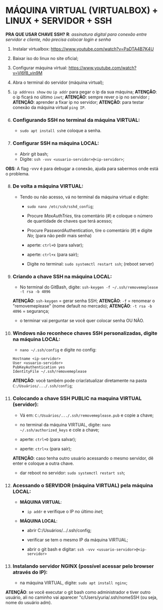 # MÁQUINA VIRTUAL (VIRTUALBOX) + LINUX + SERVIDOR + SSH

**PRA QUE USAR CHAVE SSH?**
**R**: *assinatura digital para conexão entre servidor e cliente, não precisa colocar login e senha*

1. Instalar virtualbox: https://www.youtube.com/watch?v=PaDTA4B7K4U
2. Baixar iso do linux no site oficial;
3. Configurar máquina virtual: https://www.youtube.com/watch?v=Vl6f8_vin9M

4. Abra o terminal do servidor (máquina virtual);
5. `ip address show` ou `ip addr` para pegar o ip da sua máquina;
   **ATENÇÃO**: o ip ficará no último `inet`;
   **ATENÇÃO**: sempre rever o ip no servidor ;
   **ATENÇÃO**: aprender a fixar ip no servidor;
   **ATENÇÃO**: para testar conexão da máquina virtual `ping IP`.

6. ### Configurando SSH no terminal da máquina VIRTUAL:
   - `sudo apt install ssh`e coloque a senha.

7. ### Configurar SSH na máquina LOCAL:
   - Abrir git bash;
   - Digite: `ssh -vvv <usuario-servidor>@<ip-servidor>`;

**OBS**: A flag -vvv é para debugar a conexão, ajuda para sabermos onde está o problema.

8. ### De volta a máquina VIRTUAL:
   - Tendo ou não acesso, vá no terminal da máquina virtual e digite:
     - `sudo nano /etc/ssh/sshd_config`;

     - Procure _MaxAuthTries_, tira comentário (#) e coloque o número de quantidade de chaves que terá acesso;
     - Procure PasswordAuthentication, tire o comentário (#) e digite _No_; (para não pedir mais senha)

     - aperte: `ctrl+O` (para salvar);
     - aperte: `ctrl+x` (para sair);

     - Digite no terminal: `sudo systemctl restart ssh`; (reboot server)

9. ### Criando a chave SSH na máquina LOCAL:
   - No terminal do GitBash, digite:
     `ssh-keygen -f ~/.ssh/removemeplease -t rsa -b 4096`

   **ATENÇÃO**: `ssh-keygen` = gerar senha SSH;
   **ATENÇÃO**: `-f` = renomear o "removemeplease" (nome default no mercado);
   **ATENÇÃO**: `-t rsa -b 4096` = segurança;

   - o terminar vai perguntar se você quer colocar senha OU NÃO.

10. ### Windows não reconhece chaves SSH personalizadas, digite na máquina LOCAL:
    - `nano ~/.ssh/config` e digite no config:

    ```
    Hostname <ip-servidor>
    User <usuario-servidor>
    PubKeyAuthentication yes
    IdentityFile ~/.ssh/removemeplease
    ```

    **ATENÇÃO**: você também pode criar/atualizar diretamente na pasta `C:/Usuários/.../.ssh/config`;

11. ### Colocando a chave SSH PUBLIC na maquina VIRTUAL (servidor):
    - Vá em: `C:/Usuários/.../.ssh/removemeplease.pub` e copie a chave;

    - no terminal da máquina VIRTUAL, digite: `nano ~/.ssh/authorized_keys` e cole a chave;

    - aperte: `ctrl+O` (para salvar);
    - aperte: `ctrl+x` (para sair);

    **ATENÇÃO**: caso tenha outro usuário acessando o mesmo servidor, dê enter e coloque a outra chave.

    - dar reboot no servidor: `sudo systemctl restart ssh`;

12. ### Acessando o SERVIDOR (máquina VIRTUAL) pela máquina LOCAL:
    - **MÁQUINA VIRTUAL**:
      - `ip addr` e verifique o IP no último _inet_;

    - **MÁQUINA LOCAL**:
      - abrir C:/Usuários/.../.ssh/config;
      - verificar se tem o mesmo IP da máquina VIRTUAL;

      - abrir o git bash e digitar: `ssh -vvv <usuario-servidor>@<ip-servidor>`

13. ### Instalando servidor NGINX (possível acessar pelo browser através do IP):
    - na máquina VIRTUAL, digite: `sudo apt install nginx`;



**ATENÇÃO**: se você executar o git bash como administrador e tiver outro usuário, ali no caminho vai aparecer "c/Users/yuria/.ssh/nomeSSH (ou seja, nome do usuário adm).
